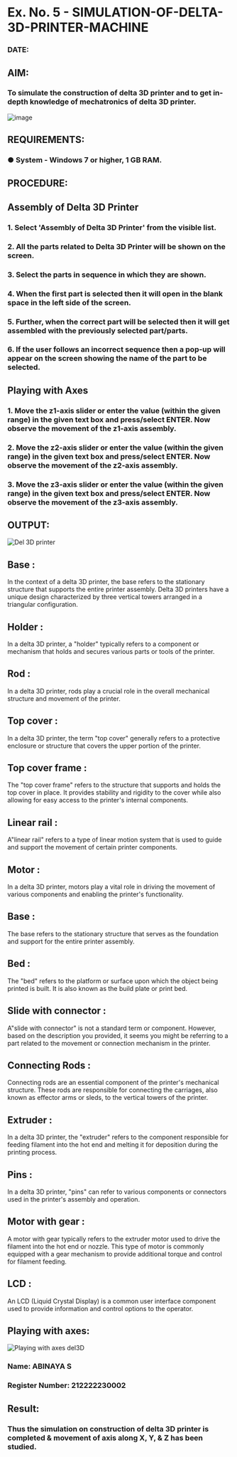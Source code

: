 # Ex. No. 5 - SIMULATION-OF-DELTA-3D-PRINTER-MACHINE

### DATE: 
## AIM:
### To simulate the construction of delta 3D printer and to get in-depth knowledge of mechatronics of delta 3D printer.

![image](https://github.com/Sellakumar1987/Ex.-No.-5---SIMULATION-OF-DELTA-3D-PRINTER-MACHINE/assets/113594316/c784471e-098f-456d-9c1b-e9f0ce56cc9b)

## REQUIREMENTS:
### ●	System - Windows 7 or higher, 1 GB RAM.

## PROCEDURE:

## Assembly of Delta 3D Printer
### 1.	Select 'Assembly of Delta 3D Printer' from the visible list.
### 2.	All the parts related to Delta 3D Printer will be shown on the screen.
### 3.	Select the parts in sequence in which they are shown.
### 4.	When the first part is selected then it will open in the blank space in the left side of the screen.
### 5.	Further, when the correct part will be selected then it will get assembled with the previously selected part/parts.
### 6.	If the user follows an incorrect sequence then a pop-up will appear on the screen showing the name of the part to be selected.

## Playing with Axes
### 1.	Move the z1-axis slider or enter the value (within the given range) in the given text box and press/select ENTER. Now observe the movement of the z1-axis assembly.
### 2.	Move the z2-axis slider or enter the value (within the given range) in the given text box and press/select ENTER. Now observe the movement of the z2-axis assembly.
### 3.	Move the z3-axis slider or enter the value (within the given range) in the given text box and press/select ENTER. Now observe the movement of the z3-axis assembly.

## OUTPUT:
![Del 3D printer](https://github.com/abinayasangeetha/Ex.-No.-5---SIMULATION-OF-DELTA-3D-PRINTER-MACHINE/assets/119393675/2e457e23-df6f-43db-bf07-80eaf6a12641)
## Base :
   In the context of a delta 3D printer, the base refers to the stationary structure that supports the entire printer assembly. Delta 3D printers have a unique design characterized by three vertical towers arranged in a triangular configuration. 
## Holder :
   In a delta 3D printer, a "holder" typically refers to a component or mechanism that holds and secures various parts or tools of the printer. 
## Rod :
   In a delta 3D printer, rods play a crucial role in the overall mechanical structure and movement of the printer.
## Top cover :
   In a delta 3D printer, the term "top cover" generally refers to a protective enclosure or structure that covers the upper portion of the printer. 
## Top cover frame : 
   The "top cover frame" refers to the structure that supports and holds the top cover in place. It provides stability and rigidity to the cover while also allowing for easy access to the printer's internal components. 
## Linear rail :
   A"linear rail" refers to a type of linear motion system that is used to guide and support the movement of certain printer components.
## Motor :
   In a delta 3D printer, motors play a vital role in driving the movement of various components and enabling the printer's functionality.
## Base :
   The base refers to the stationary structure that serves as the foundation and support for the entire printer assembly.
## Bed :
   The "bed" refers to the platform or surface upon which the object being printed is built. It is also known as the build plate or print bed.
## Slide with connector : 
   A"slide with connector" is not a standard term or component. However, based on the description you provided, it seems you might be referring to a part related to the movement or connection mechanism in the printer.
## Connecting Rods : 
   Connecting rods are an essential component of the printer's mechanical structure. These rods are responsible for connecting the carriages, also known as effector arms or sleds, to the vertical towers of the printer.
## Extruder :
   In a delta 3D printer, the "extruder" refers to the component responsible for feeding filament into the hot end and melting it for deposition during the printing process.
## Pins :
   In a delta 3D printer, "pins" can refer to various components or connectors used in the printer's assembly and operation.
## Motor with gear : 
   A motor with gear typically refers to the extruder motor used to drive the filament into the hot end or nozzle. This type of motor is commonly equipped with a gear mechanism to provide additional torque and control for filament feeding. 
## LCD : 
   An LCD (Liquid Crystal Display) is a common user interface component used to provide information and control options to the operator.
## Playing with axes:

![Playing with axes del3D](https://github.com/abinayasangeetha/Ex.-No.-5---SIMULATION-OF-DELTA-3D-PRINTER-MACHINE/assets/119393675/e7968da7-02bb-4a2e-9605-432a5d2835c6)

   
   
### Name: ABINAYA S
### Register Number: 212222230002

## Result: 
### Thus the simulation on construction of delta 3D printer is completed & movement of axis along X, Y, & Z has been studied.
